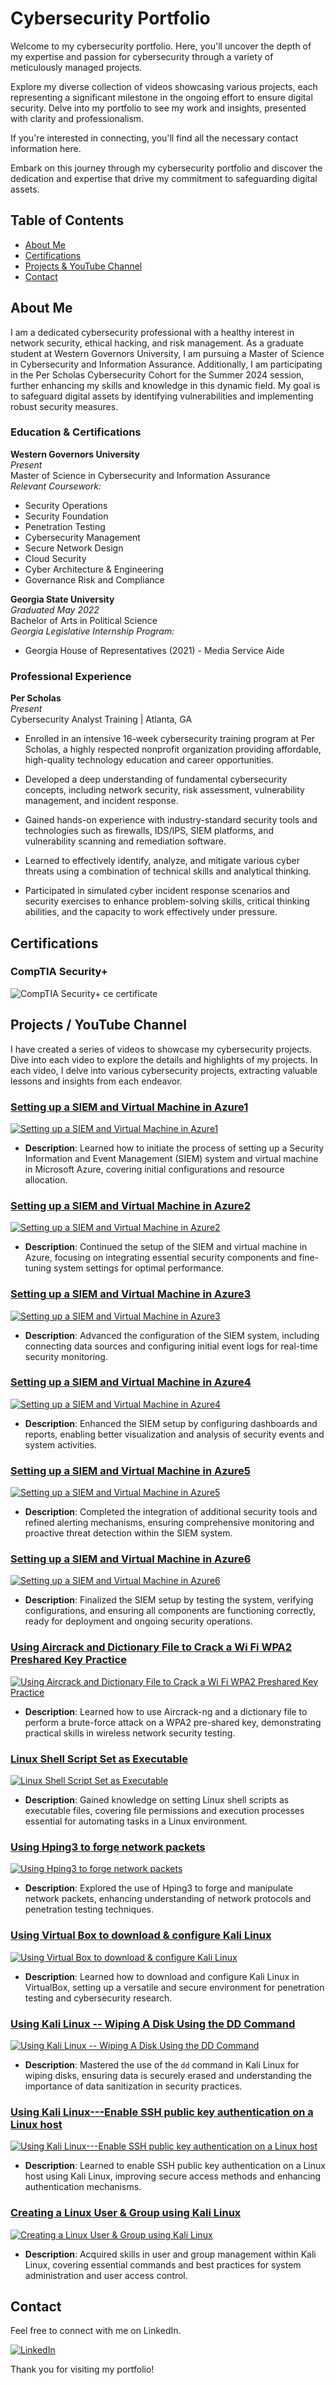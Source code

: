 # Cybersecurity Portfolio
<!-- Replace with your own banner image -->


Welcome to my cybersecurity portfolio. Here, you'll uncover the depth of my expertise and passion for cybersecurity through a variety of meticulously managed projects.

Explore my diverse collection of videos showcasing various projects, each representing a significant milestone in the ongoing effort to ensure digital security. Delve into my portfolio to see my work and insights, presented with clarity and professionalism.

If you're interested in connecting, you'll find all the necessary contact information here.

Embark on this journey through my cybersecurity portfolio and discover the dedication and expertise that drive my commitment to safeguarding digital assets.

## Table of Contents

- [About Me](#about-me)
- [Certifications](#certifications)
- [Projects & YouTube Channel](#projects--youtube-channel)
- [Contact](#contact)


## About Me

I am a dedicated cybersecurity professional with a healthy interest in network security, ethical hacking, and risk management. As a graduate student at Western Governors University, I am pursuing a Master of Science in Cybersecurity and Information Assurance. Additionally, I am participating in the Per Scholas Cybersecurity Cohort for the Summer 2024 session, further enhancing my skills and knowledge in this dynamic field. My goal is to safeguard digital assets by identifying vulnerabilities and implementing robust security measures.

### Education & Certifications

**Western Governors University**  
*Present*  
Master of Science in Cybersecurity and Information Assurance  
*Relevant Coursework:*  
- Security Operations
- Security Foundation
- Penetration Testing
- Cybersecurity Management
- Secure Network Design
- Cloud Security
- Cyber Architecture & Engineering
- Governance Risk and Compliance

**Georgia State University**  
*Graduated May 2022*  
Bachelor of Arts in Political Science  
*Georgia Legislative Internship Program:*  
- Georgia House of Representatives (2021) - Media Service Aide

### Professional Experience

**Per Scholas**  
*Present*  
Cybersecurity Analyst Training | Atlanta, GA

- Enrolled in an intensive 16-week cybersecurity training program at Per Scholas, a highly respected nonprofit organization providing affordable, high-quality technology education and career opportunities.
  
- Developed a deep understanding of fundamental cybersecurity concepts, including network security, risk assessment, vulnerability management, and incident response.
  
- Gained hands-on experience with industry-standard security tools and technologies such as firewalls, IDS/IPS, SIEM platforms, and vulnerability scanning and remediation software.
  
- Learned to effectively identify, analyze, and mitigate various cyber threats using a combination of technical skills and analytical thinking.
  
- Participated in simulated cyber incident response scenarios and security exercises to enhance problem-solving skills, critical thinking abilities, and the capacity to work effectively under pressure.


## Certifications

### CompTIA Security+

![CompTIA Security+ ce certificate](https://github.com/smithmichael11/smithmichael11/assets/124108029/1d1e1e69-736b-4e0d-a9e3-62a797ff307c)


## Projects / YouTube Channel

I have created a series of videos to showcase my cybersecurity projects. Dive into each video to explore the details and highlights of my projects.
In each video, I delve into various cybersecurity projects, extracting valuable lessons and insights from each endeavor.

### [Setting up a SIEM and Virtual Machine in Azure1](https://youtu.be/8UFqGEcv6mE)
[![Setting up a SIEM and Virtual Machine in Azure1](https://img.youtube.com/vi/8UFqGEcv6mE/0.jpg)](https://youtu.be/8UFqGEcv6mE)
- **Description**: Learned how to initiate the process of setting up a Security Information and Event Management (SIEM) system and virtual machine in Microsoft Azure, covering initial configurations and resource allocation.

### [Setting up a SIEM and Virtual Machine in Azure2](https://youtu.be/ypdhIfWaYqU)
[![Setting up a SIEM and Virtual Machine in Azure2](https://img.youtube.com/vi/ypdhIfWaYqU/0.jpg)](https://youtu.be/ypdhIfWaYqU)
- **Description**: Continued the setup of the SIEM and virtual machine in Azure, focusing on integrating essential security components and fine-tuning system settings for optimal performance.

### [Setting up a SIEM and Virtual Machine in Azure3](https://youtu.be/kG_jSjolubQ)
[![Setting up a SIEM and Virtual Machine in Azure3](https://img.youtube.com/vi/kG_jSjolubQ/0.jpg)](https://youtu.be/kG_jSjolubQ)
- **Description**: Advanced the configuration of the SIEM system, including connecting data sources and configuring initial event logs for real-time security monitoring.

### [Setting up a SIEM and Virtual Machine in Azure4](https://youtu.be/sCC09OG7OIw)
[![Setting up a SIEM and Virtual Machine in Azure4](https://img.youtube.com/vi/sCC09OG7OIw/0.jpg)](https://youtu.be/sCC09OG7OIw)
- **Description**: Enhanced the SIEM setup by configuring dashboards and reports, enabling better visualization and analysis of security events and system activities.

### [Setting up a SIEM and Virtual Machine in Azure5](https://youtu.be/0JC1fqYEdPU)
[![Setting up a SIEM and Virtual Machine in Azure5](https://img.youtube.com/vi/0JC1fqYEdPU/0.jpg)](https://youtu.be/0JC1fqYEdPU)
- **Description**: Completed the integration of additional security tools and refined alerting mechanisms, ensuring comprehensive monitoring and proactive threat detection within the SIEM system.

### [Setting up a SIEM and Virtual Machine in Azure6](https://youtu.be/o7-C8wi35IU)
[![Setting up a SIEM and Virtual Machine in Azure6](https://img.youtube.com/vi/o7-C8wi35IU/0.jpg)](https://youtu.be/o7-C8wi35IU)
- **Description**: Finalized the SIEM setup by testing the system, verifying configurations, and ensuring all components are functioning correctly, ready for deployment and ongoing security operations.

### [Using Aircrack and Dictionary File to Crack a Wi Fi WPA2 Preshared Key Practice](https://youtu.be/T_6ymcUfi14)
[![Using Aircrack and Dictionary File to Crack a Wi Fi WPA2 Preshared Key Practice](https://img.youtube.com/vi/T_6ymcUfi14/0.jpg)](https://youtu.be/T_6ymcUfi14)
- **Description**: Learned how to use Aircrack-ng and a dictionary file to perform a brute-force attack on a WPA2 pre-shared key, demonstrating practical skills in wireless network security testing.

### [Linux Shell Script Set as Executable](https://youtu.be/bniQ3pglKig)
[![Linux Shell Script Set as Executable](https://img.youtube.com/vi/bniQ3pglKig/0.jpg)](https://youtu.be/bniQ3pglKig)
- **Description**: Gained knowledge on setting Linux shell scripts as executable files, covering file permissions and execution processes essential for automating tasks in a Linux environment.

### [Using Hping3 to forge network packets](https://youtu.be/1MXyPG-KtDE)
[![Using Hping3 to forge network packets](https://img.youtube.com/vi/1MXyPG-KtDE/0.jpg)](https://youtu.be/1MXyPG-KtDE)
- **Description**: Explored the use of Hping3 to forge and manipulate network packets, enhancing understanding of network protocols and penetration testing techniques.

### [Using Virtual Box to download & configure Kali Linux](https://youtu.be/yHdqOpTBfI4)
[![Using Virtual Box to download & configure Kali Linux](https://img.youtube.com/vi/yHdqOpTBfI4/0.jpg)](https://youtu.be/yHdqOpTBfI4)
- **Description**: Learned how to download and configure Kali Linux in VirtualBox, setting up a versatile and secure environment for penetration testing and cybersecurity research.

### [Using Kali Linux -- Wiping A Disk Using the DD Command](https://youtu.be/uHwe9_Vpih0)
[![Using Kali Linux -- Wiping A Disk Using the DD Command](https://img.youtube.com/vi/uHwe9_Vpih0/0.jpg)](https://youtu.be/uHwe9_Vpih0)
- **Description**: Mastered the use of the `dd` command in Kali Linux for wiping disks, ensuring data is securely erased and understanding the importance of data sanitization in security practices.

### [Using Kali Linux---Enable SSH public key authentication on a Linux host](https://youtu.be/Zkz-FgyqrAQ)
[![Using Kali Linux---Enable SSH public key authentication on a Linux host](https://img.youtube.com/vi/Zkz-FgyqrAQ/0.jpg)](https://youtu.be/Zkz-FgyqrAQ)
- **Description**: Learned to enable SSH public key authentication on a Linux host using Kali Linux, improving secure access methods and enhancing authentication mechanisms.

### [Creating a Linux User & Group using Kali Linux](https://youtu.be/4pFip81xIrM)
[![Creating a Linux User & Group using Kali Linux](https://img.youtube.com/vi/4pFip81xIrM/0.jpg)](https://youtu.be/4pFip81xIrM)
- **Description**: Acquired skills in user and group management within Kali Linux, covering essential commands and best practices for system administration and user access control.

## Contact
Feel free to connect with me on LinkedIn.

[![LinkedIn](https://img.shields.io/badge/LinkedIn-0077B5?style=for-the-badge&logo=linkedin&logoColor=white)](https://www.linkedin.com/in/smithmichael11/)


Thank you for visiting my portfolio!
